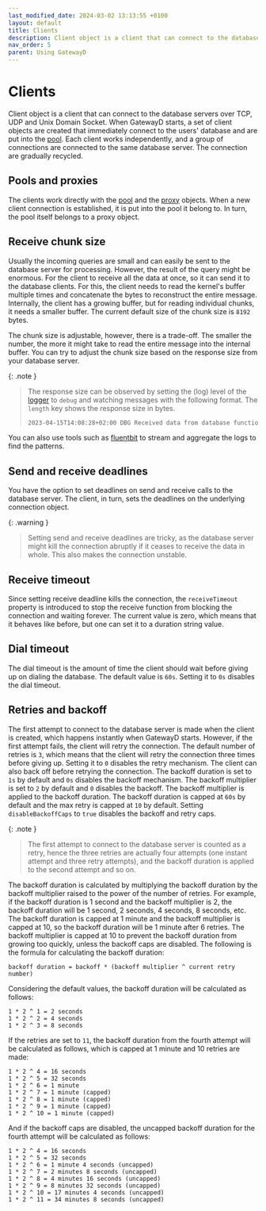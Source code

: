 ```yaml
---
last_modified_date: 2024-03-02 13:13:55 +0100
layout: default
title: Clients
description: Client object is a client that can connect to the database servers over TCP, UDP and Unix Domain Socket.
nav_order: 5
parent: Using GatewayD
---
```


# Clients

Client object is a client that can connect to the database servers over TCP, UDP and Unix Domain Socket. When GatewayD starts, a set of client objects are created that immediately connect to the users' database and are put into the [pool](/using-gatewayd/pools). Each client works independently, and a group of connections are connected to the same database server. The connection are gradually recycled.

## Pools and proxies

The clients work directly with the [pool](/using-gatewayd/pools) and the [proxy](/using-gatewayd/proxies) objects. When a new client connection is established, it is put into the pool it belong to. In turn, the pool itself belongs to a proxy object.

## Receive chunk size

Usually the incoming queries are small and can easily be sent to the database server for processing. However, the result of the query might be enormous. For the client to receive all the data at once, so it can send it to the database clients. For this, the client needs to read the kernel's buffer multiple times and concatenate the bytes to reconstruct the entire message. Internally, the client has a growing buffer, but for reading individual chunks, it needs a smaller buffer. The current default size of the chunk size is `8192` bytes.

The chunk size is adjustable, however, there is a trade-off. The smaller the number, the more it might take to read the entire message into the internal buffer. You can try to adjust the chunk size based on the response size from your database server.

{: .note }
> The response size can be observed by setting the (log) level of the [logger](/using-gatewayd/global-configuration/loggers) to `debug` and watching messages with the following format. The `length` key shows the response size in bytes.
>
> ```bash
> 2023-04-15T14:08:28+02:00 DBG Received data from database function=proxy.passthrough length=468 local=... remote=...
> ```

You can also use tools such as [fluentbit](https://fluentbit.io/) to stream and aggregate the logs to find the patterns.

## Send and receive deadlines

You have the option to set deadlines on send and receive calls to the database server. The client, in turn, sets the deadlines on the underlying connection object.

{: .warning }
> Setting send and receive deadlines are tricky, as the database server might kill the connection abruptly if it ceases to receive the data in whole. This also makes the connection unstable.

## Receive timeout

Since setting receive deadline kills the connection, the `receiveTimeout` property is introduced to stop the receive function from blocking the connection and waiting forever. The current value is zero, which means that it behaves like before, but one can set it to a duration string value.

## Dial timeout

The dial timeout is the amount of time the client should wait before giving up on dialing the database. The default value is `60s`. Setting it to `0s` disables the dial timeout.

## Retries and backoff

The first attempt to connect to the database server is made when the client is created, which happens instantly when GatewayD starts. However, if the first attempt fails, the client will retry the connection. The default number of retries is `3`, which means that the client will retry the connection three times before giving up. Setting it to `0` disables the retry mechanism. The client can also back off before retrying the connection. The backoff duration is set to `1s` by default and `0s` disables the backoff mechanism. The backoff multiplier is set to `2` by default and `0` disables the backoff. The backoff multiplier is applied to the backoff duration. The backoff duration is capped at `60s` by default and the max retry is capped at `10` by default. Setting `disableBackoffCaps` to `true` disables the backoff and retry caps.

{: .note }
> The first attempt to connect to the database server is counted as a retry, hence the three retries are actually four attempts (one instant attempt and three retry attempts), and the backoff duration is applied to the second attempt and so on.

The backoff duration is calculated by multiplying the backoff duration by the backoff multiplier raised to the power of the number of retries. For example, if the backoff duration is 1 second and the backoff multiplier is 2, the backoff duration will be 1 second, 2 seconds, 4 seconds, 8 seconds, etc. The backoff duration is capped at 1 minute and the backoff multiplier is capped at 10, so the backoff duration will be 1 minute after 6 retries. The backoff multiplier is capped at 10 to prevent the backoff duration from growing too quickly, unless the backoff caps are disabled. The following is the formula for calculating the backoff duration:

```text
backoff duration = backoff * (backoff multiplier ^ current retry number)
```

Considering the default values, the backoff duration will be calculated as follows:

```text
1 * 2 ^ 1 = 2 seconds
1 * 2 ^ 2 = 4 seconds
1 * 2 ^ 3 = 8 seconds
```

If the retries are set to `11`, the backoff duration from the fourth attempt will be calculated as follows, which is capped at 1 minute and 10 retries are made:

```text
1 * 2 ^ 4 = 16 seconds
1 * 2 ^ 5 = 32 seconds
1 * 2 ^ 6 = 1 minute
1 * 2 ^ 7 = 1 minute (capped)
1 * 2 ^ 8 = 1 minute (capped)
1 * 2 ^ 9 = 1 minute (capped)
1 * 2 ^ 10 = 1 minute (capped)
```

And if the backoff caps are disabled, the uncapped backoff duration for the fourth attempt will be calculated as follows:

```text
1 * 2 ^ 4 = 16 seconds
1 * 2 ^ 5 = 32 seconds
1 * 2 ^ 6 = 1 minute 4 seconds (uncapped)
1 * 2 ^ 7 = 2 minutes 8 seconds (uncapped)
1 * 2 ^ 8 = 4 minutes 16 seconds (uncapped)
1 * 2 ^ 9 = 8 minutes 32 seconds (uncapped)
1 * 2 ^ 10 = 17 minutes 4 seconds (uncapped)
1 * 2 ^ 11 = 34 minutes 8 seconds (uncapped)
```
